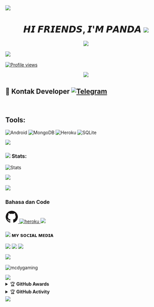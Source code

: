 <img src="https://user-images.githubusercontent.com/73097560/115834477-dbab4500-a447-11eb-908a-139a6edaec5c.gif">
<h1 align="center">𝙃𝙄 𝙁𝙍𝙄𝙀𝙉𝘿𝙎, 𝙄'𝙈 𝙋𝘼𝙉𝘿𝘼 <img src="https://media.giphy.com/media/hvRJCLFzcasrR4ia7z/giphy.gif" width="35"></h1>

<p align="center">
  <a href="https://github.com/Rexashh/readme-typing-svg"><img src="https://readme-typing-svg.herokuapp.com?lines=I'm+Just+Newbie;But+I+Will+Keep+Learning;I%20|%20Like%20|%20CODING%20:);Lets%20Study;Together%20:)&center=true&width=500&height=50"></a>
</p>
<img src="https://user-images.githubusercontent.com/73097560/115834477-dbab4500-a447-11eb-908a-139a6edaec5c.gif">

[![Profile views](https://gpvc.arturio.dev/mcdygaming)](https://github.com/mcdygaming) 

<p align="center">    
    <img src="https://telegra.ph/file/c7762d969e6dad75c43e8.jpg">   
</p> 
           
## 📲 Kontak Developer [![Telegram](https://img.shields.io/badge/telegram-1b77FF.svg?style=for-the-badge&logo=telegram)](https://t.me/bangsatkuasa) 
<br>

## Tools:

   ![Android](https://img.shields.io/badge/Android-3DDC84?style=for-the-badge&logo=android&logoColor=red)
   ![MongoDB](https://img.shields.io/badge/MongoDB-4EA94B?style=for-the-badge&logo=mongodb&logoColor=green)
   ![Heroku](https://img.shields.io/badge/Heroku-430098?style=for-the-badge&logo=heroku&logoColor=blue)
   ![SQLite](https://img.shields.io/badge/SQLite-07405E?style=for-the-badge&logo=sqlite&logoColor=yellow)
 
<img src="https://user-images.githubusercontent.com/73097560/115834477-dbab4500-a447-11eb-908a-139a6edaec5c.gif">

### <img src="https://media.giphy.com/media/IqgySmxEgP0rs40ZMB/giphy.gif" width="50"> Stats:
   
![Stats](https://github-readme-stats.vercel.app/api?username=mcdygaming&show_icons=true&count_private=true&title_color=f7d745&text_color=b2d76c&icon_color=6562af&bg_color=00000000&hide=bg-color&hide_border=false)   
<p align="left"><a href="https://github.com/mcdygaming"><img src="https://github-readme-stats.vercel.app/api/top-langs/?username=mcdygaming&theme=radical&layout=compact"></a></p>
</p>
<img src="https://user-images.githubusercontent.com/73097560/115834477-dbab4500-a447-11eb-908a-139a6edaec5c.gif">

<h3 align="left">Bahasa dan Code</h3>
  <p align="left"> <a href="https://www.github.com/" target="_blank"> 
    <img src="https://raw.githubusercontent.com/devicons/devicon/master/icons/github/github-original.svg" alt="github" width="40" height="40"/> </a> 
    <a href="https://heroku.com" target="_blank"> <img src="https://www.vectorlogo.zone/logos/heroku/heroku-icon.svg" alt="heroku" width="40" height="40"/> </a> 
<img src="https://user-images.githubusercontent.com/73097560/115834477-dbab4500-a447-11eb-908a-139a6edaec5c.gif">

### <img src="https://media.giphy.com/media/VgCDAzcKvsR6OM0uWg/giphy.gif" width="50"> ᴍʏ sᴏᴄɪᴀʟ ᴍᴇᴅɪᴀ
<p>
    <a href="https://www.facebook.com/albert.krickzcilegon/" target="blank"><img src="https://img.icons8.com/nolan/55/facebook-new.png" /></a>
    <a href="https://t.me/bangsatkuasa" target="blank"><img src="https://img.icons8.com/nolan/55/telegram-app.png" /></a>
    <a href="https://instagram.com/pindapanda9" target="blank"><img src="https://img.icons8.com/nolan/55/instagram-new.png" /></a>
</p>

<img src="https://user-images.githubusercontent.com/73097560/115834477-dbab4500-a447-11eb-908a-139a6edaec5c.gif">
<p align="left"><img src="https://github-readme-streak-stats.herokuapp.com/?user=mcdygaming&theme=algolia" alt="mcdygaming"  /></p>
<img src="https://user-images.githubusercontent.com/73097560/115834477-dbab4500-a447-11eb-908a-139a6edaec5c.gif">

<details>
    <summary>&#127942 <b>GitHub Awards</b></summary><br/>

![Github Trophy](https://github-profile-trophy.vercel.app/?username=phaticusthiccy)
</details>

<details>
    <summary>&#127942 <b>GitHub Activity</b></summary><br/>

![Metrics](https://metrics.lecoq.io/mcdygaming?template=classic&repositories.forks=true&languages=1&languages.colors=github&languages.threshold=0%25&config.timezone=Asia%2FBanten)

</details>
<img src="https://user-images.githubusercontent.com/73097560/115834477-dbab4500-a447-11eb-908a-139a6edaec5c.gif">
